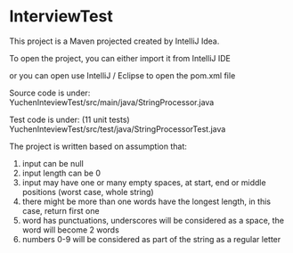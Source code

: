 # InterviewTest
This project is a Maven projected created by IntelliJ Idea. 

To open the project, you can either import it from IntelliJ IDE

or you can open use IntelliJ / Eclipse to open the pom.xml file


Source code is under:
YuchenInteviewTest/src/main/java/StringProcessor.java

Test code is under: (11 unit tests)
YuchenInteviewTest/src/test/java/StringProcessorTest.java

The project is written based on assumption that:
 1. input can be null
 2. input length can be 0
 3. input may have one or many empty spaces, at start, end or middle positions (worst case, whole string)
 4. there might be more than one words have the longest length, in this case, return first one
 5. word has punctuations, underscores will be considered as a space, the word will become 2 words
 6. numbers 0-9 will be considered as part of the string as a regular letter